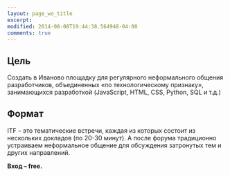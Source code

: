 ```yaml
---
layout: page_wo_title
excerpt: 
modified: 2014-08-08T19:44:38.564948-04:00
comments: true
---
```

	
	
Цель
----

Создать в Иваново площадку для регулярного неформального общения разработчиков, объединенных «по технологическому признаку», занимающихся разработкой (JavaScript, HTML, CSS, Python, SQL и т.д.)

Формат
------

ITF – это тематические встречи, каждая из которых состоит из нескольких докладов (по 20-30 минут). А после форума традиционно устраиваем неформальное общение для обсуждения затронутых тем и других направлений.



__Вход – free.__